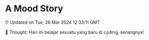 # A Mood Story

⏰ Updated on Tue, 26 Mar 2024 12:33:11 GMT

💭 Thought: Hari ini belajar sesuatu yang baru di coding, senangnya!


